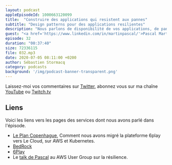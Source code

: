 ```yaml
---
layout: podcast
appleEpisodeId: 1000663120099
title:  "Construire des applications qui resistent aux pannes"
subtitle: "Design patterns pour des applications resilientes"
description: "Nous parlons de disponibilité de vos applications, de pannes dans des systèmes distribués. Après avoir décrit comment nous mesurons la disponibilité des applications, nous évoquons plusieurs techniques que vous pouvez utiliser pour que vos applications soient plus résilientes aux pannes et erreurs en tout genre."
guest: "<a href='https://www.linkedin.com/in/martinpascal/'>Pascal Martin</a>, Lead DevOps, <a href='https://www.bedrockstreaming.com'>BedRock</a> et <a href='https://aws.amazon.com/developer/community/heroes/pascal-martin/?did=dh_card&trk=dh_card'>AWS Hero</a>."
episode: 32
duration: "00:37:40"
size: 72336115
file: 032.mp3  
date: 2020-07-05 08:11:00 +0200
author: Sébastien Stormacq
category: podcasts
background: '/img/podcast-banner-transparent.png'
---
```


Laissez-moi vos commentaires sur [Twitter](https://twitter.com/sebsto), abonnez vous sur ma chaîne [YouTube](https://www.youtube.com/sebsto) ou [Twitch.tv](https://www.twitch.tv/sebAWS)

## Liens

Voici les liens vers les pages des services dont nous avons parlé dans l'épisode.

- [Le Plan Copenhague](https://leanpub.com/6cloud), Comment nous avons migré la plateforme 6play vers Le Cloud, sur AWS et Kubernetes.
- [BedRock](https://www.bedrockstreaming.com)
- [6Play](https://www.6play.fr)
- Le <a href="https://www.youtube.com/watch?v=JrVF6sVuBt8&t=4m00s">talk de Pascal</a> au AWS User Group sur la résilience.
